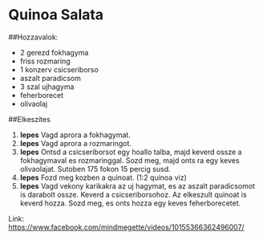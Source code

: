 # Quinoa Salata 
##Hozzavalok:

- 2 gerezd fokhagyma
- friss rozmaring
- 1 konzerv csicseriborso
- aszalt paradicsom
- 3 szal ujhagyma
- feherborecet
- olivaolaj

##Elkeszites

1. **lepes**
Vagd aprora a fokhagymat.
1. **lepes**
Vagd aprora a rozmaringot.
1. **lepes**
Ontsd a csicseriborsot egy hoallo talba, majd keverd ossze a fokhagymaval es rozmaringgal. Sozd meg, majd onts ra egy keves olivaolajat.
Sutoben 175 fokon 15 percig susd.
1. **lepes**
Fozd meg kozben a quinoat. (1:2 quinoa viz)
1. **lepes**
Vagd vekony karikakra az uj hagymat, es az aszalt paradicsomot is darabolt ossze. Keverd a csicseriborsohoz. 
Az elkeszult quinoat is keverd hozza. Sozd meg, es onts hozza egy keves feherborecetet.

Link: https://www.facebook.com/mindmegette/videos/10155366362496007/

